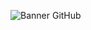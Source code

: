 
![Banner GitHub](https://64.media.tumblr.com/132a18cdb7b6789faa533af403b1d878/289784d6fbcb7f73-77/s1280x1920/a0111c32d378556a2ffb21e01ada1fcf52b82842.gif)


